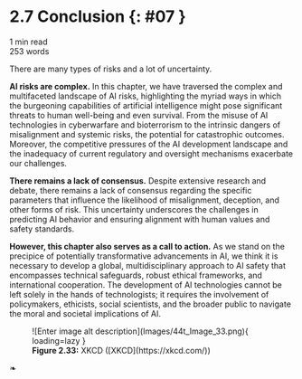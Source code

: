 # 2.7 Conclusion {: #07 }

<div class="section-meta">
    <div class="meta-item">
        <i class="fas fa-clock"></i>
        1 min read
    </div>
    <div class="meta-item">
        <i class="fas fa-file-alt"></i> 
        253 words
    </div>
</div>


There are many types of risks and a lot of uncertainty.

**AI risks are complex.** In this chapter, we have traversed the complex and multifaceted landscape of AI risks, highlighting the myriad ways in which the burgeoning capabilities of artificial intelligence might pose significant threats to human well-being and even survival. From the misuse of AI technologies in cyberwarfare and bioterrorism to the intrinsic dangers of misalignment and systemic risks, the potential for catastrophic outcomes. Moreover, the competitive pressures of the AI development landscape and the inadequacy of current regulatory and oversight mechanisms exacerbate our challenges.

**There remains a lack of consensus.** Despite extensive research and debate, there remains a lack of consensus regarding the specific parameters that influence the likelihood of misalignment, deception, and other forms of risk. This uncertainty underscores the challenges in predicting AI behavior and ensuring alignment with human values and safety standards.

**However, this chapter also serves as a call to action.** As we stand on the precipice of potentially transformative advancements in AI, we think it is necessary to develop a global, multidisciplinary approach to AI safety that encompasses technical safeguards, robust ethical frameworks, and international cooperation. The development of AI technologies cannot be left solely in the hands of technologists; it requires the involvement of policymakers, ethicists, social scientists, and the broader public to navigate the moral and societal implications of AI.

<figure markdown="span">
![Enter image alt description](Images/44t_Image_33.png){ loading=lazy }
  <figcaption markdown="1"><b>Figure 2.33:</b> XKCD ([XKCD](https://xkcd.com/))</figcaption>
</figure>


<div class="section-end">
    <span>❧</span>
</div>
